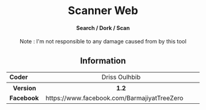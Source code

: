 
<html>
<head>
    <meta charset="UTF-8" />
</head>
<body>
<!-- Version 1.2 -->
<h1 align="center">
Scanner Web 
</h1>
<h4 align="center">
Search / Dork / Scan 
</h4>
<p align="center" >Note : I'm not responsible to any damage caused from by this tool </p>
<h2 align="center">Information</h2>
<table width="100%" border="0" cellpadding="0" cellspacing="2">
    <tr>
        <td width="100px"><b>Coder</b></td>
        <td width="780px" align="center" >Driss Oulhbib</td>
    </tr>
    <tr>
        <th><b>Version</b></th>
        <th align="center">1.2</th>
    </tr>
    <tr>
        <td><b>Facebook</b></td>
        <td>https://www.facebook.com/BarmajiyatTreeZero</td>
    </tr>
</table>
</body>
</html>
